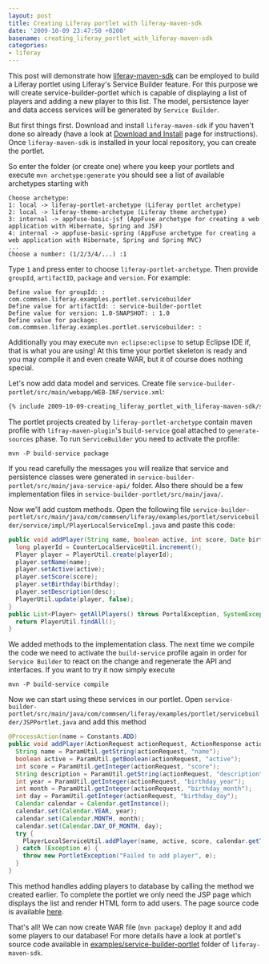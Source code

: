 ```yaml
---
layout: post
title: Creating Liferay portlet with liferay-maven-sdk
date: '2009-10-09 23:47:50 +0200'
basename: creating_liferay_portlet_with_liferay-maven-sdk
categories:
- liferay
---
```


This post will demonstrate how [liferay-maven-sdk](http://github.com/azzazzel/liferay-maven-sdk) can be employed to build a Liferay portlet using Liferay's Service Builder feature. For this purpose we will create service-builder-portlet which is capable of displaying a list of players and adding a new player to this list. The model, persistence layer and data access services will be generated by `Service Builder`.

But first things first. Download and install `liferay-maven-sdk` if you haven't done so already (have a look at [Download and Install](http://wiki.github.com/azzazzel/liferay-maven-sdk/download-and-install) page for instructions). Once `liferay-maven-sdk` is installed in your local repository, you can create the portlet.


So enter the folder (or create one) where you keep your portlets and execute `mvn archetype:generate` you should see a list of available archetypes starting with

```
Choose archetype:
1: local -> liferay-portlet-archetype (Liferay portlet archetype)
2: local -> liferay-theme-archetype (Liferay theme archetype)
3: internal -> appfuse-basic-jsf (AppFuse archetype for creating a web application with Hibernate, Spring and JSF)
4: internal -> appfuse-basic-spring (AppFuse archetype for creating a web application with Hibernate, Spring and Spring MVC)
...
Choose a number: (1/2/3/4/...) :1
```

Type `1` and press enter to choose `liferay-portlet-archetype`. Then provide `groupId`, `artifactID`, `package` and `version`. For example:

```
Define value for groupId: : com.commsen.liferay.examples.portlet.servicebuilder
Define value for artifactId: : service-builder-portlet
Define value for version: 1.0-SNAPSHOT: : 1.0
Define value for package: com.commsen.liferay.examples.portlet.servicebuilder: :
```

Additionally you may execute `mvn eclipse:eclipse` to setup Eclipse IDE if, that is what you are using! At this time your portlet skeleton is ready and you may compile it and even create WAR, but it of course does nothing special.

Let's now add data model and services. Create file `service-builder-portlet/src/main/webapp/WEB-INF/service.xml`:

```xml
{% include 2009-10-09-creating_liferay_portlet_with_liferay-maven-sdk/service.xml %}
```

The portlet projects created by `liferay-portlet-archetype` contain maven profile with `lifray-maven-plugin`'s `build-service` goal attached to `generate-sources` phase. To run `ServiceBuilder` you need to activate the profile:

```
mvn -P build-service package
```

If you read carefully the messages you will realize that service and persistence classes were generated in `service-builder-portlet/src/main/java-service-api/` folder. Also there should be a few implementation files in `service-builder-portlet/src/main/java/`.

Now we'll add custom methods. Open the following file `service-builder-portlet/src/main/java/com/commsen/liferay/examples/portlet/servicebuilder/service/impl/PlayerLocalServiceImpl.java` and paste this code:

```java
public void addPlayer(String name, boolean active, int score, Date birthday, String desc) throws PortalException, SystemException {    
  long playerId = CounterLocalServiceUtil.increment();    
  Player player = PlayerUtil.create(playerId);    
  player.setName(name);   
  player.setActive(active);   
  player.setScore(score);   
  player.setBirthday(birthday);   
  player.setDescription(desc);    
  PlayerUtil.update(player, false);  
}
public List<Player> getAllPlayers() throws PortalException, SystemException {   
  return PlayerUtil.findAll();  
}
```

We added methods to the implementation class. The next time we compile the code we need to activate the `build-service` profile again in order for `Service Builder` to react on the change and regenerate the API and interfaces. If you want to try it now simply execute

```
mvn -P build-service compile
```

Now we can start using these services in our portlet. Open `service-builder-portlet/src/main/java/com/commsen/liferay/examples/portlet/servicebuilder/JSPPortlet.java` and add this method

```java
@ProcessAction(name = Constants.ADD)  
public void addPlayer(ActionRequest actionRequest, ActionResponse actionResponse) throws PortletException, IOException {   
  String name = ParamUtil.getString(actionRequest, "name");   
  boolean active = ParamUtil.getBoolean(actionRequest, "active");   
  int score = ParamUtil.getInteger(actionRequest, "score");   
  String description = ParamUtil.getString(actionRequest, "description");   
  int year = ParamUtil.getInteger(actionRequest, "birthday_year");   
  int month = ParamUtil.getInteger(actionRequest, "birthday_month");   
  int day = ParamUtil.getInteger(actionRequest, "birthday_day");    
  Calendar calendar = Calendar.getInstance();   
  calendar.set(Calendar.YEAR, year);   
  calendar.set(Calendar.MONTH, month);   
  calendar.set(Calendar.DAY_OF_MONTH, day);    
  try {    
    PlayerLocalServiceUtil.addPlayer(name, active, score, calendar.getTime(), description);   
  } catch (Exception e) {    
    throw new PortletException("Failed to add player", e);   
  }  
}
```

This method handles adding players to database by calling the method we created earlier. To complete the portlet we only need the JSP page which displays the list and render HTML form to add users. The page source code is available [here](http://github.com/azzazzel/liferay-maven-sdk/blob/master/examples/service-builder-portlet/src/main/webapp/view.jsp).

That's all! We can now create WAR file (`mvn package`) deploy it and add some players to our database! For more details have a look at portlet's source code available in [examples/service-builder-portlet](http://github.com/azzazzel/liferay-maven-sdk/tree/master/examples/service-builder-portlet) folder of `liferay-maven-sdk`.
